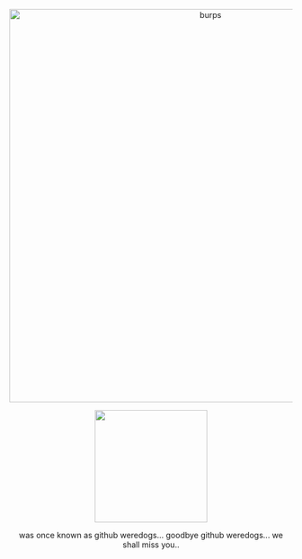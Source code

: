 
<p align="center"> <img width="700" src="https://file.garden/ZeQWMhqOoVX2psSD/Screenshot%20(1209).png" alt="burps">
<p align="center"> <img width="200" <img src="https://komarev.com/ghpvc/?username=diIIaw&color=ece2af&style=for-the-badge&label=SAVE+POINTS">
<p align="center"> was once known as github weredogs... goodbye github weredogs... we shall miss you..

